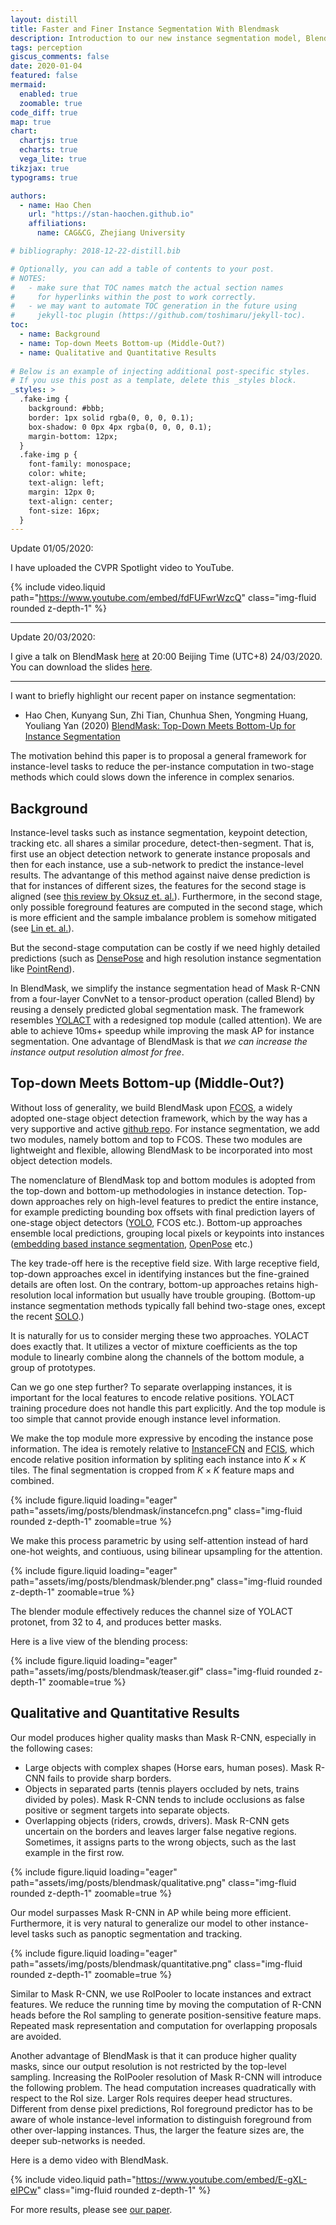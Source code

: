 ```yaml
---
layout: distill
title: Faster and Finer Instance Segmentation With Blendmask
description: Introduction to our new instance segmentation model, BlendMask, which generates higher qualities than Mask R-CNN while being faster in inference.
tags: perception
giscus_comments: false
date: 2020-01-04
featured: false
mermaid:
  enabled: true
  zoomable: true
code_diff: true
map: true
chart:
  chartjs: true
  echarts: true
  vega_lite: true
tikzjax: true
typograms: true

authors:
  - name: Hao Chen
    url: "https://stan-haochen.github.io"
    affiliations:
      name: CAG&CG, Zhejiang University

# bibliography: 2018-12-22-distill.bib

# Optionally, you can add a table of contents to your post.
# NOTES:
#   - make sure that TOC names match the actual section names
#     for hyperlinks within the post to work correctly.
#   - we may want to automate TOC generation in the future using
#     jekyll-toc plugin (https://github.com/toshimaru/jekyll-toc).
toc:
  - name: Background
  - name: Top-down Meets Bottom-up (Middle-Out?)
  - name: Qualitative and Quantitative Results
  
# Below is an example of injecting additional post-specific styles.
# If you use this post as a template, delete this _styles block.
_styles: >
  .fake-img {
    background: #bbb;
    border: 1px solid rgba(0, 0, 0, 0.1);
    box-shadow: 0 0px 4px rgba(0, 0, 0, 0.1);
    margin-bottom: 12px;
  }
  .fake-img p {
    font-family: monospace;
    color: white;
    text-align: left;
    margin: 12px 0;
    text-align: center;
    font-size: 16px;
  }
---
```


Update 01/05/2020:

I have uploaded the CVPR Spotlight video to YouTube.

{% include video.liquid path="https://www.youtube.com/embed/fdFUFwrWzcQ" class="img-fluid rounded z-depth-1" %}

---
Update 20/03/2020:

I give a talk on BlendMask [here](https://live.bilibili.com/3344545) at 20:00 Beijing Time (UTC+8) 24/03/2020. You can download the slides [here](https://cloudstor.aarnet.edu.au/plus/s/mSgeji3PQiD84OG).

___________________

I want to briefly highlight our recent paper on instance segmentation:

* Hao Chen, Kunyang Sun, Zhi Tian, Chunhua Shen, Yongming Huang, Youliang Yan (2020) [BlendMask: Top-Down Meets Bottom-Up for Instance Segmentation](https://arxiv.org/abs/2001.00309)

The motivation behind this paper is to proposal a general framework for instance-level tasks to reduce the per-instance computation in two-stage methods which could slows down the inference in complex senarios.

## Background

Instance-level tasks such as instance segmentation, keypoint detection, tracking etc. all shares a similar procedure, detect-then-segment. That is, first use an object detection network to generate instance proposals and then for each instance, use a sub-network to predict the instance-level results. The advantange of this method against naive dense prediction is that for instances of different sizes, the features for the second stage is aligned (see [this review by Oksuz et. al.](https://arxiv.org/abs/1909.00169)). Furthermore, in the second stage, only possible foreground features are computed in the second stage, which is more efficient and the sample imbalance problem is somehow mitigated (see [Lin et. al.](https://arxiv.org/abs/1708.02002)).

But the second-stage computation can be costly if we need highly detailed predictions (such as [DensePose](http://densepose.org/) and high resolution instance segmentation like [PointRend](https://arxiv.org/abs/1912.08193)).

In BlendMask, we simplify the instance segmentation head of Mask R-CNN from a four-layer ConvNet to a tensor-product operation (called Blend) by reusing a densely predicted global segmentation mask. The framework resembles [YOLACT](https://arxiv.org/abs/1904.02689) with a redesigned top module (called attention). We are able to achieve 10ms+ speedup while improving the mask AP for instance segmentation. One advantage of BlendMask is that *we can increase the instance output resolution almost for free*.

## Top-down Meets Bottom-up (Middle-Out?)
Without loss of generality, we build BlendMask upon [FCOS](https://arxiv.org/abs/1904.01355), a widely adopted one-stage object detection framework, which by the way has a very supportive and active [github repo](https://github.com/tianzhi0549/FCOS). For instance segmentation, we add two modules, namely bottom and top to FCOS. These two modules are lightweight and flexible, allowing BlendMask to be incorporated into most object detection models.

The nomenclature of BlendMask top and bottom modules is adopted from the top-down and bottom-up methodologies in instance detection. Top-down approaches rely on high-level features to predict the entire instance, for example predicting bounding box offsets with final prediction layers of one-stage object detectors ([YOLO](https://pjreddie.com/darknet/yolo/), FCOS etc.). Bottom-up approaches ensemble local predictions, grouping local pixels or keypoints into instances ([embedding based instance segmentation](https://arxiv.org/abs/1708.02551), [OpenPose](https://arxiv.org/abs/1812.08008) etc.)

The key trade-off here is the receptive field size. With large receptive field, top-down approaches excel in identifying instances but the fine-grained details are often lost. On the contrary, bottom-up approaches retains high-resolution local information but usually have trouble grouping. (Bottom-up instance segmentation methods typically fall behind two-stage ones, except the recent [SOLO](https://arxiv.org/abs/1912.04488).)

It is naturally for us to consider merging these two approaches. YOLACT does exactly that. It utilizes a vector of mixture coefficients as the top module to linearly combine along the channels of the bottom module, a group of prototypes. 

Can we go one step further? To separate overlapping instances, it is important for the local features to encode relative positions. YOLACT training procedure does not handle this part explicitly. And the top module is too simple that cannot provide enough instance level information.

We make the top module more expressive by encoding the instance pose information. The idea is remotely relative to [InstanceFCN](https://arxiv.org/abs/1603.08678) and [FCIS](https://arxiv.org/abs/1611.07709), which encode relative position information by spliting each instance into $K\times K$ tiles. The final segmentation is cropped from $K\times K$ feature maps and combined.

<div class="row mt-3">
    <div class="col-sm mt-3 mt-md-0">
        {% include figure.liquid loading="eager" path="assets/img/posts/blendmask/instancefcn.png" class="img-fluid rounded z-depth-1" zoomable=true %}
    </div>
</div>

We make this process parametric by using self-attention instead of hard one-hot weights, and contiuous, using bilinear upsampling for the attention.

<div class="row mt-3">
    <div class="col-sm mt-3 mt-md-0">
        {% include figure.liquid loading="eager" path="assets/img/posts/blendmask/blender.png" class="img-fluid rounded z-depth-1" zoomable=true %}
    </div>
</div>

The blender module effectively reduces the channel size of YOLACT protonet, from 32 to 4, and produces better masks.

Here is a live view of the blending process:

<div class="row mt-3">
    <div class="col-sm mt-3 mt-md-0">
        {% include figure.liquid loading="eager" path="assets/img/posts/blendmask/teaser.gif" class="img-fluid rounded z-depth-1" zoomable=true %}
    </div>
</div>

## Qualitative and Quantitative Results

Our model produces higher quality masks than Mask R-CNN, especially in the following cases:

* Large objects with complex shapes (Horse ears, human poses). Mask R-CNN fails to provide sharp borders.
* Objects in separated parts (tennis players occluded by nets, trains divided by poles). Mask R-CNN tends to include occlusions as false positive or segment targets into separate objects.
* Overlapping  objects  (riders,  crowds,  drivers). Mask R-CNN gets uncertain on the borders and leaves larger false negative regions. Sometimes, it assigns parts to the wrong objects, such as the last example in the first row.

<div class="row mt-3">
    <div class="col-sm mt-3 mt-md-0">
        {% include figure.liquid loading="eager" path="assets/img/posts/blendmask/qualitative.png" class="img-fluid rounded z-depth-1" zoomable=true %}
    </div>
</div>

Our model surpasses Mask R-CNN in AP while being more efficient. Furthermore, it is very natural to generalize our model to other instance-level tasks such as panoptic segmentation and tracking.

<div class="row mt-3">
    <div class="col-sm mt-3 mt-md-0">
        {% include figure.liquid loading="eager" path="assets/img/posts/blendmask/quantitative.png" class="img-fluid rounded z-depth-1" zoomable=true %}
    </div>
</div>

Similar to  Mask R-CNN, we use RoIPooler to locate instances and extract features. We reduce the running time by moving the computation of R-CNN heads before the RoI sampling to generate position-sensitive feature maps. Repeated mask representation and computation for overlapping proposals are avoided.

Another advantage of BlendMask is that it can produce higher quality masks, since our output resolution is not restricted by the top-level sampling. Increasing the RoIPooler resolution of Mask R-CNN will introduce the following problem. The head computation increases quadratically with respect to the RoI size. Larger RoIs requires deeper head structures. Different from dense pixel predictions, RoI foreground predictor has to be aware  of  whole  instance-level information to distinguish foreground from other over-lapping instances. Thus, the larger the feature sizes are, the deeper sub-networks is needed.

Here is a demo video with BlendMask.

{% include video.liquid path="https://www.youtube.com/embed/E-gXL-eIPCw" class="img-fluid rounded z-depth-1" %}

For more results, please see [our paper](https://arxiv.org/abs/2001.00309).